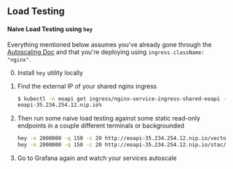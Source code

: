 ## Load Testing

#### Naive Load Testing using `hey`

Everything mentioned below assumes you've already gone through the [Autoscaling Doc](autoscaling.md) and
that you're deploying using `ingress.className: "nginx"`.

0. Install `hey` utility locally

1. Find the external IP of your shared nginx ingress

    ```bash
    $ kubectl -n eoapi get ingress/nginx-service-ingress-shared-eoapi -o=jsonpath='{.spec.rules[0].host}'
    eoapi-35.234.254.12.nip.io%    
    ```

2. Then run some naive load testing against some static read-only endpoints in a couple different terminals or backgrounded

    ```bash
    hey -n 2000000 -q 150 -c 20 http://eoapi-35.234.254.12.nip.io/vector/collections/public.my_data/items?f=geojson
    hey -n 2000000 -q 150 -c 20 http://eoapi-35.234.254.12.nip.io/stac/
    ```
   
3. Go to Grafana again and watch your services autoscale